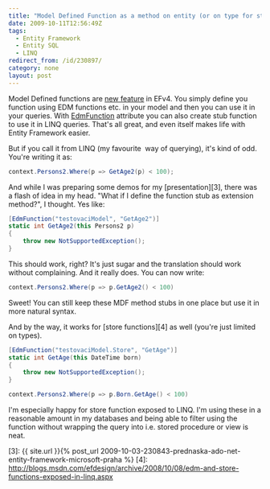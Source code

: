 ```yaml
---
title: "Model Defined Function as a method on entity (or on type for store function)"
date: 2009-10-11T12:56:49Z
tags:
  - Entity Framework
  - Entity SQL
  - LINQ
redirect_from: /id/230897/
category: none
layout: post
---
```

Model Defined functions are [new feature][1] in EFv4. You simply define you function using EDM functions etc. in your model and then you can use it in your queries. With [EdmFunction][2] attribute you can also create stub function to use it in LINQ queries. That's all great, and even itself makes life with Entity Framework easier.

But if you call it from LINQ (my favourite  way of querying), it's kind of odd. You're writing it as:

```csharp
context.Persons2.Where(p => GetAge2(p) < 100);
```

And while I was preparing some demos for my [presentation][3], there was a flash of idea in my head. "What if I define the function stub as extension method?", I thought. Yes like:

```csharp
[EdmFunction("testovaciModel", "GetAge2")]
static int GetAge2(this Persons2 p)
{
	throw new NotSupportedException();
}
```

This should work, right? It's just sugar and the translation should work without complaining. And it really does. You can now write:

```csharp
context.Persons2.Where(p => p.GetAge2() < 100)
```

Sweet! You can still keep these MDF method stubs in one place but use it in more natural syntax.

And by the way, it works for [store functions][4] as well (you're just limited on types).

```csharp
[EdmFunction("testovaciModel.Store", "GetAge")]
static int GetAge(this DateTime born)
{
	throw new NotSupportedException();
}
```

```csharp
context.Persons2.Where(p => p.Born.GetAge() < 100)
```

I'm especially happy for store function exposed to LINQ. I'm using these in a reasonable amount in my databases and being able to filter using the function without wrapping the query into i.e. stored procedure or view is neat.

[1]: http://blogs.msdn.com/efdesign/archive/2009/01/07/model-defined-functions.aspx
[2]: http://msdn.microsoft.com/en-us/library/system.data.objects.dataclasses.edmfunctionattribute(VS.100).aspx
[3]: {{ site.url }}{% post_url 2009-10-03-230843-prednaska-ado-net-entity-framework-microsoft-praha %}
[4]: http://blogs.msdn.com/efdesign/archive/2008/10/08/edm-and-store-functions-exposed-in-linq.aspx